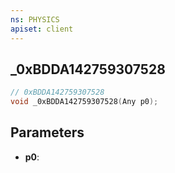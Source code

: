 ```yaml
---
ns: PHYSICS
apiset: client
---
```

## _0xBDDA142759307528

```c
// 0xBDDA142759307528
void _0xBDDA142759307528(Any p0);
```


## Parameters
* **p0**: